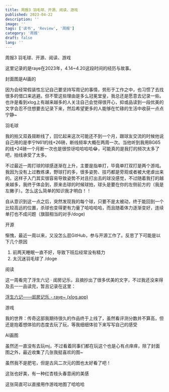 ```yaml
---
title: 周报3 羽毛球、开源、阅读、游戏
published: 2023-04-22
description: ''
image: ''
tags: ['读书', 'Review', '周报']
category: '周报'
draft: false
lang: ''
---
```

 周报3 羽毛球、开源、阅读、游戏

这里记录的是raye在2023年，4.14~4.20这段时间的经历与故事。


<!-- ![001](./attachments/bafybeiavg2f5abdtcm4ojvknbe5z656mcdkvxtcayripdtdn25wb2o6klq.jpeg) -->

封面图是AI画的


因为会经常假装性忘记自己要坚持写周记的事情，劳形于工作之中，也习惯了去找很多的借口来逃避。但不管这些理由是多么冠冕堂皇，我总还是愿意去记录一些。也许是看到xlog上有越来越多的人关注自己会觉得很开心，抑或品读到一段优美的文字会忍不住想要去记录下来，然后希望更多的人能够在忙碌的生活中收获一点点宁静~

 羽毛球

我的拍又双叒叕断线了，回忆起来这次可能还不到一个月，跟球友交流的时候他说自己用的是李宁N61的线+26磅，断线频率大概在两周一次。当他听到我用BG65的线+24磅一个月断一次也是很惊讶哈哈哈哈😂，可能真的是我打的频次太多了吧，拍线承受了太多。


<!-- ![Untitled](./attachments/bafybeihtokpnyert7t2wliocrqntoas3gr54btx7u6l4oh6qudwur5nv2y.jpeg) -->


不过最近一周打球的球感逐渐在上升，主要是指单打，毕竟单打双打是两个游戏。我因为没有上过教练课，野球打的多，很多姿势、技巧都是旁观或者被大佬虐出来的。这样子入门其实很容易导致姿势不对且打出去的球没感觉，不过随着我打的越来越多，我终于体会到，原来击球的时候球拍，球头是要在你的左侧前方的（我是左撇子）。怎么这么简单的知识我才明白！！

自从意识到这一点之后，突然发现我的每个球，只要不是太被动，终于能回到一个比较高远的位置，杀球也变得更有力量了哈哈哈哈，而且随着体力逐渐变好，连续单打也不成问题（旗鼓相当的对手/doge) 

 开源

惭愧，最近一周以来，又没怎么逛GitHub，参与开源工作了。反思了下可能是以下几个原因

1. 前两天睡眠一直不好，导致下班后经常没有精力
2. 太沉迷羽毛球了 /doge   

 阅读

这一周看完了浮生六记 · 闺房记乐，且摘抄出了很多优美的文字，不过我还没来得及去一一品读完，暂且记录在这里：

[浮生六记——闺房记乐 - raye~ (xlog.app)](https://raye.xlog.app/fu-sheng-liu-ji--gui-fang-ji-le) 

 游戏

我的世界：传奇这部我期待很久的作品终于上线了，虽然看评测分数并不算高，但还是抱着想体验的态度去玩了玩，等我细细体验下来写写自己的感受

 AI画图

虽然还一直没有去玩mj，不过看着同事们都在玩这个也是心有点痒痒，除了封面图之外，最近收集了几张我挺喜欢的图~


虽然我不是肥宅，但是古风二次元的图也太好看了吧！

<!-- ![294231](./attachments/bafybeihxqdunu5hhedijw3srpwk7bfpd54dzsp7glyopz43p2oktwkbeyi.png) -->


这张也好美，有一种红杏枝头春意闹的美感

<!-- ![345696](./attachments/bafybeic623ngli7uanvnioa6kiujjtgwhrvwgag4gnerrtx2wiszpve4ou.png) -->



<!-- ![00021-1332181355](./attachments/bafybeiev56bzbt56o3cp2sz35ekvbletkgiwbhht3kktzka3hqc37rbzbu.png) -->


这张简直可以直接用作游戏地图了哈哈哈

<!-- ![00943-5445914342354-Looking down in an autumn dusk a young man in ancient costume riding a horse looked at the beautiful Chinese Tang Dynasty buila9d0883e1f15391bc61f5e21e84f3595954d1ea5](./attachments/bafybeibpzqdwzlg2ergnv6zwcavdc5ktse6jloxcobfmslpxhj6mhiefwq.png) -->



[]()